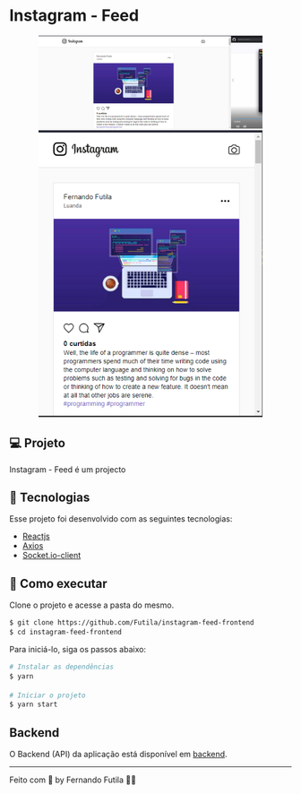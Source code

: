 # Instagram - Feed

<div align="center">
    <img src="https://github.com/Futila/instagram-feed-frontend/blob/master/src/assets/desktop.PNG" width="400px" />  
     <img src="https://github.com/Futila/instagram-feed-frontend/blob/master/src/assets/mobile.PNG" width="400px" /> 
    
</div>

## 💻 Projeto

Instagram - Feed é um projecto  

## 🧪 Tecnologias

Esse projeto foi desenvolvido com as seguintes tecnologias:

- [Reactjs](https://reactjs.org)
- [Axios](https://axios-http.com/docs/intro)
- [Socket.io-client](https://www.npmjs.com/package/socket.io-client)

## 🚀 Como executar

Clone o projeto e acesse a pasta do mesmo.

```bash
$ git clone https://github.com/Futila/instagram-feed-frontend
$ cd instagram-feed-frontend
```

Para iniciá-lo, siga os passos abaixo:
```bash
# Instalar as dependências
$ yarn

# Iniciar o projeto
$ yarn start
```

## Backend 
O Backend (API) da aplicação está disponível em [backend](https://github.com/Futila/instagram-feed-backend). 


---

Feito com 💜 by Fernando Futila 👋🏻 